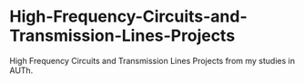 # High-Frequency-Circuits-and-Transmission-Lines-Projects
High Frequency Circuits and Transmission Lines Projects from my studies in AUTh.
